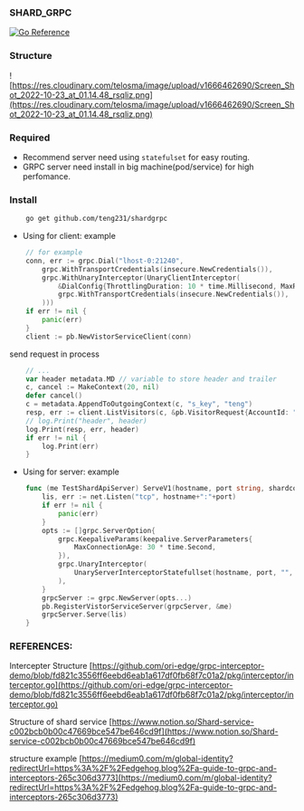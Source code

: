 ### SHARD_GRPC

[![Go Reference](https://pkg.go.dev/badge/github.com/princjef/gomarkdoc.svg)](https://pkg.go.dev/github.com/teng231/shardgrpc)

### Structure

![https://res.cloudinary.com/telosma/image/upload/v1666462690/Screen_Shot_2022-10-23_at_01.14.48_rsqliz.png](https://res.cloudinary.com/telosma/image/upload/v1666462690/Screen_Shot_2022-10-23_at_01.14.48_rsqliz.png)

### Required

- Recommend server need using `statefulset` for easy routing.
- GRPC server need install in big machine(pod/service) for high perfomance.

### Install

```bash
    go get github.com/teng231/shardgrpc
```

- Using for client:
example
```go
    // for example
    conn, err := grpc.Dial("lhost-0:21240",
        grpc.WithTransportCredentials(insecure.NewCredentials()),
        grpc.WithUnaryInterceptor(UnaryClientInterceptor(
            &DialConfig{ThrottlingDuration: 10 * time.Millisecond, MaxRetryConnect: 3},
            grpc.WithTransportCredentials(insecure.NewCredentials()),
        )))
    if err != nil {
        panic(err)
    }
    client := pb.NewVistorServiceClient(conn)
```

send request in process

```go
    // ...
    var header metadata.MD // variable to store header and trailer
    c, cancel := MakeContext(20, nil)
    defer cancel()
    c = metadata.AppendToOutgoingContext(c, "s_key", "teng")
    resp, err := client.ListVisitors(c, &pb.VisitorRequest{AccountId: "teng"}, grpc.Header(&header))
    // log.Print("header", header)
    log.Print(resp, err, header)
    if err != nil {
        log.Print(err)
    }
```

- Using for server:
example
```go
    func (me TestShardApiServer) ServeV1(hostname, port string, shardcount int) {
        lis, err := net.Listen("tcp", hostname+":"+port)
        if err != nil {
            panic(err)
        }
        opts := []grpc.ServerOption{
            grpc.KeepaliveParams(keepalive.ServerParameters{
                MaxConnectionAge: 30 * time.Second,
            }),
            grpc.UnaryInterceptor(
                UnaryServerInterceptorStatefullset(hostname, port, "", shardcount),
            ),
        }
        grpcServer := grpc.NewServer(opts...)
        pb.RegisterVistorServiceServer(grpcServer, &me)
        grpcServer.Serve(lis)
    }
```

### REFERENCES:

Intercepter Structure [https://github.com/ori-edge/grpc-interceptor-demo/blob/fd821c3556ff6eebd6eab1a617df0fb68f7c01a2/pkg/interceptor/interceptor.go](https://github.com/ori-edge/grpc-interceptor-demo/blob/fd821c3556ff6eebd6eab1a617df0fb68f7c01a2/pkg/interceptor/interceptor.go)

Structure of shard service [https://www.notion.so/Shard-service-c002bcb0b00c47669bce547be646cd9f](https://www.notion.so/Shard-service-c002bcb0b00c47669bce547be646cd9f)

structure example [https://medium0.com/m/global-identity?redirectUrl=https%3A%2F%2Fedgehog.blog%2Fa-guide-to-grpc-and-interceptors-265c306d3773](https://medium0.com/m/global-identity?redirectUrl=https%3A%2F%2Fedgehog.blog%2Fa-guide-to-grpc-and-interceptors-265c306d3773)